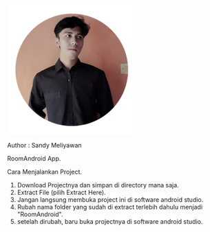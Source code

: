 ![Alt text](https://github.com/SandyM060101/Android_Studio-SQLite/blob/main/app/src/main/res/drawable/sandy.png)

Author : Sandy Meliyawan

RoomAndroid App.

Cara Menjalankan Project.
1. Download Projectnya dan simpan di directory mana saja.
2. Extract File (pilih Extract Here).
3. Jangan langsung membuka project ini di software android studio.
4. Rubah nama folder yang sudah di extract terlebih dahulu menjadi "RoomAndroid".
5. setelah dirubah, baru buka projectnya di software android studio.
